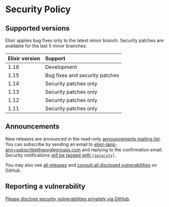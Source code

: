 # Security Policy

## Supported versions

Elixir applies bug fixes only to the latest minor branch. Security patches are available for the last 5 minor branches:

Elixir version | Support
:------------- | :-----------------------------
1.16           | Development
1.15           | Bug fixes and security patches
1.14           | Security patches only
1.13           | Security patches only
1.12           | Security patches only
1.11           | Security patches only

## Announcements

New releases are announced in the read-only [announcements mailing list](https://groups.google.com/group/elixir-lang-ann). You can subscribe by sending an email to elixir-lang-ann+subscribe@googlegroups.com and replying to the confirmation email. Security notifications [will be tagged with `[security]`](https://groups.google.com/forum/#!searchin/elixir-lang-ann/%5Bsecurity%5D%7Csort:date).

You may also see [all releases](https://github.com/elixir-lang/elixir/releases) and [consult all disclosed vulnerabilities](https://github.com/elixir-lang/elixir/security) on GitHub.

## Reporting a vulnerability

[Please disclose security vulnerabilities privately via GitHub](https://github.com/elixir-lang/elixir/security).
